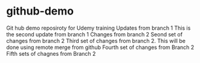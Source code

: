 # github-demo
Git hub demo reposiroty for Udemy training
Updates from branch 1
This is the second update from branch 1
Changes from branch 2
Seond set of changes from branch 2
Third set of changes from branch 2. This will be done using remote merge from github
Fourth set of changes from Branch 2 
Fifth sets of chagnes from Branch 2